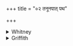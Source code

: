 +++
title = "०२ तनूनपात् पथ"

+++

<details><summary>Whitney</summary>

### Translation
2. O Tanūnapāt (son of thyself?), do thou, anointing with honey  
(*mádhu*) the roads that go to righteousness (*ṛtá*), sweeten them, O  
well-tongued one; prospering (*ṛdh*) with prayers (did) the devotions  
(*mánman*) and the sacrifice, put (*kṛ*) thou also among the gods our  
service (*adhvará*).

### Notes
The mss. accent, without assignable reason, *svadáyā* in **b**, but the  
edition emends to *svadayā*, in agreement with the other texts.  
  
The three Yajus-texts insert between this verse and the next an  
alternative invocation to Narāśaṅsa (RV. vii. 2. 2).
</details>

<details><summary>Griffith</summary>

Tanunapat, fair-tongued! with sweet meath balming the baths and ways of Order, make them pleasant. Bear to the Gods our sacrifice, exalting with holy thoughts our hymns of praise and worship.
</details>
